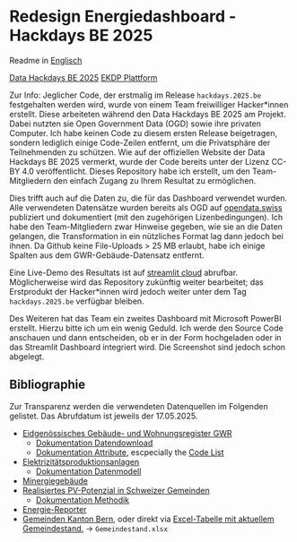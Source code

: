 # Redesign Energiedashboard - Hackdays BE 2025

Readme in [Englisch](../README.md)

[Data Hackdays BE 2025](https://hack.data-hackdays-be.ch/project/54) [EKDP Plattform](https://www.ekdp.apps.be.ch)

Zur Info: Jeglicher Code, der erstmalig im Release `hackdays.2025.be` festgehalten werden wird, wurde von einem Team freiwilliger Hacker*innen erstellt. Diese arbeiteten während den Data Hackdays BE 2025 am Projekt. Dabei nutzten sie Open Government Data (OGD) sowie ihre privaten Computer. Ich habe keinen Code zu diesem ersten Release beigetragen, sondern lediglich einige Code-Zeilen entfernt, um die Privatsphäre der Teilnehmenden zu schützen. Wie auf der offiziellen Website der Data Hackdays BE 2025 vermerkt, wurde der Code bereits unter der Lizenz CC-BY 4.0 veröffentlicht. Dieses Repository habe ich erstellt, um den Team-Mitgliedern den einfach Zugang zu Ihrem Resultat zu ermöglichen.

Dies trifft auch auf die Daten zu, die für das Dashboard verwendet wurden. Alle verwendeten Datensätze wurden bereits als OGD auf [opendata.swiss](https://opendata.swiss) publiziert und dokumentiert (mit den zugehörigen Lizenbedingungen). Ich habe den Team-Mitgliedern zwar Hinweise gegeben, wie sie an die Daten gelangen, die Transformation in ein nützliches Format lag dann jedoch bei ihnen. Da Github keine File-Uploads > 25 MB erlaubt, habe ich einige Spalten aus dem GWR-Gebäude-Datensatz entfernt.

Eine Live-Demo des Resultats ist auf [streamlit cloud](https://redesign-energy-dashboard.streamlit.app/) abrufbar. Möglicherweise wird das Repository zukünftig weiter bearbeitet; das Erstprodukt der Hacker*innen wird jedoch weiter unter dem Tag `hackdays.2025.be` verfügbar bleiben.

Des Weiteren hat das Team ein zweites Dashboard mit Microsoft PowerBI erstellt. Hierzu bitte ich um ein wenig Geduld. Ich werde den Source Code anschauen und dann entscheiden, ob er in der Form hochgeladen oder in das Streamlit Dashboard integriert wird. Die Screenshot sind jedoch schon abgelegt.

## Bibliographie
Zur Transparenz werden die verwendeten Datenquellen im Folgenden gelistet. Das Abrufdatum ist jeweils der 17.05.2025.
* [Eidgenössisches Gebäude- und Wohnungsregister GWR](https://opendata.swiss/de/dataset/eidg-gebaude-und-wohnungsregister-energie-warmequelle-heizung)
	* [Dokumentation Datendownload](https://www.housing-stat.ch/de/madd/public.html)
	* [Dokumentation Attribute](https://www.housing-stat.ch/de/docs/index.html), escpecially the [Code List](https://www.housing-stat.ch/files/Codeliste_Publikation_20240411.xlsx)
* [Elektrizitätsproduktionsanlagen](https://opendata.swiss/de/dataset/elektrizitatsproduktionsanlagen)
	* [Dokumentation Datenmodell](https://www.bfe.admin.ch/bfe/de/home/versorgung/digitalisierung-und-geoinformation/geoinformation/geodaten/produktionsanlagen/elektrizitaetsproduktionsanlagen.html)
* [Minergiegebäude](https://opendata.swiss/de/dataset/anzahl-minergie-gebaude-in-gemeinden)
* [Realisiertes PV-Potenzial in Schweizer Gemeinden](https://opendata.swiss/de/dataset/energie-reporter)
	* [Dokumentation Methodik](https://energiereporter.energyapps.ch/methodology#heading-solarstrom)
* [Energie-Reporter](https://opendata.swiss/de/dataset/energie-reporter)
* [Gemeinden Kanton Bern](https://opendata.swiss/de/dataset/historisiertes-gemeindeverzeichnis-der-schweiz), oder direkt via [Excel-Tabelle mit aktuellem Gemeindestand.](https://www.agvchapp.bfs.admin.ch/de) -> `Gemeindestand.xlsx`